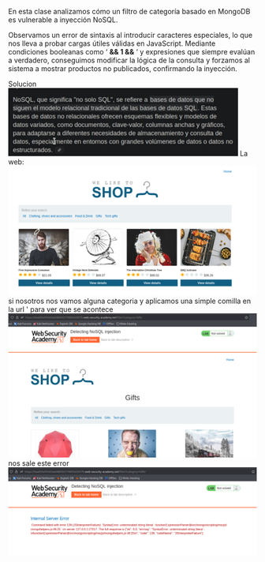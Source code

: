 En esta clase analizamos cómo un filtro de categoría basado en MongoDB es vulnerable a inyección NoSQL.

Observamos un error de sintaxis al introducir caracteres especiales, lo que nos lleva a probar cargas útiles válidas en JavaScript. Mediante condiciones booleanas como ‘ **&& 1 &&** ‘ y expresiones que siempre evalúan a verdadero, conseguimos modificar la lógica de la consulta y forzamos al sistema a mostrar productos no publicados, confirmando la inyección.

Solucion
![Pasted_image_20250902001142.png](/Imagenes/Pasted_image_20250902001142.png)
La web:
![Pasted_image_20250902001358.png](/Imagenes/Pasted_image_20250902001358.png)
si nosotros nos vamos alguna categoria y aplicamos una simple comilla en la url ' para ver que se acontece
![Pasted_image_20250902001547.png](/Imagenes/Pasted_image_20250902001547.png)
nos sale este error
![Pasted_image_20250902001602.png](/Imagenes/Pasted_image_20250902001602.png)


